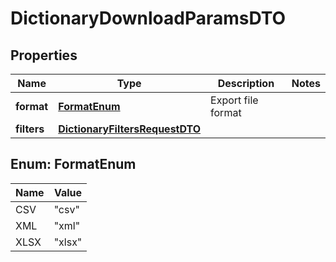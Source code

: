 

# DictionaryDownloadParamsDTO


## Properties

| Name | Type | Description | Notes |
|------------ | ------------- | ------------- | -------------|
|**format** | [**FormatEnum**](#FormatEnum) | Export file format |  |
|**filters** | [**DictionaryFiltersRequestDTO**](DictionaryFiltersRequestDTO.md) |  |  |



## Enum: FormatEnum

| Name | Value |
|---- | -----|
| CSV | &quot;csv&quot; |
| XML | &quot;xml&quot; |
| XLSX | &quot;xlsx&quot; |



